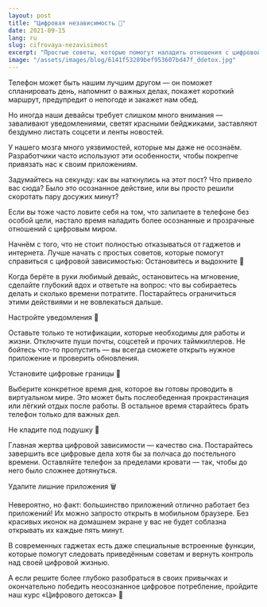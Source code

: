 ```yaml
---
layout: post
title: "Цифровая независимость 📴"
date: 2021-09-15
lang: ru
slug: cifrovaya-nezavisimost
excerpt: "Простые советы, которые помогут наладить отношения с цифровой реальностью."
image: "/assets/images/blog/6141f53289bef953607bd47f_ddetox.jpg"
---
```



Телефон может быть нашим лучшим другом — он поможет спланировать день, напомнит о важных делах, покажет короткий маршрут, предупредит о непогоде и закажет нам обед.

Но иногда наши девайсы требует слишком много внимания — заваливают уведомлениями, светят красными бейджиками, заставляют бездумно листать соцсети и ленты новостей.

У нашего мозга много уязвимостей, которые мы даже не осознаём. Разработчики часто используют эти особенности, чтобы покрепче привязать нас к своим приложениям.

Задумайтесь на секунду: как вы наткнулись на этот пост? Что привело вас сюда? Было это осознанное действие, или вы просто решили скоротать пару досужих минут?

Если вы тоже часто ловите себя на том, что залипаете в телефоне без особой цели, настало время наладить более осознанные и прозрачные отношений с цифровым миром.

Начнём с того, что не стоит полностью отказываться от гаджетов и интернета. Лучше начать с простых советов, которые помогут справиться с цифровой зависимостью:
Остановитесь и выдохните 🤳

Когда берёте в руки любимый девайс, остановитесь на мгновение, сделайте глубокий вдох и ответьте на вопрос: что вы собираетесь делать и сколько времени потратите. Постарайтесь ограничиться этими действиями и не вовлекаться дальше.

Настройте уведомления 🔕

Оставьте только те нотификации, которые необходимы для работы и жизни. Отключите пуши почты, соцсетей и прочих таймкиллеров. Не бойтесь что-то пропустить — вы всегда сможете открыть нужное приложение и проверить обновления.

Установите цифровые границы 🚧

Выберите конкретное время дня, которое вы готовы проводить в виртуальном мире. Это может быть послеобеденная прокрастинация или лёгкий отдых после работы. В остальное время старайтесь брать телефон только для важных дел.

Не кладите под подушку 🛌

Главная жертва цифровой зависимости — качество сна. Постарайтесь завершить все цифровые дела хотя бы за полчаса до постельного времени. Оставляйте телефон за пределами кровати — так, чтобы до него было сложнее дотянуться.

Удалите лишние приложения 🗑

Невероятно, но факт: большинство приложений отлично работает без приложений! Их можно запросто открыть в мобильном браузере. Без красивых иконок на домашнем экране у вас не будет соблазна открывать их каждые пять минут.

В современных гаджетах есть даже специальные встроенные функции, которые помогут следовать приведённым советам и вернуть контроль над своей цифровой жизнью.

А если решите более глубоко разобраться в своих привычках и окончательно победить неосознанное цифровое потребление, пройдите наш курс «Цифрового детокса» 🤗
‍
